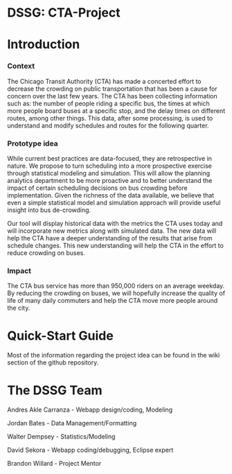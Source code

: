 DSSG: CTA-Project
=================

<h1> Introduction </h1>
<h3> Context </h3>
The Chicago Transit Authority (CTA) has made a concerted effort to decrease the crowding on public transportation that has been a 
cause for concern over the last few years. The CTA has been collecting information such as: the number of people riding a 
specific bus, the times at which more people board buses at a specific stop, and the delay times on different routes, among other
things. This data, after some processing, is used to understand and modify schedules and routes for the following quarter.

<h3> Prototype idea </h3>
While current best practices are data-focused, they are retrospective in nature. We propose to turn scheduling into a more 
prospective exercise through statistical modeling and simulation. This will allow the planning analytics department to be more
proactive and to better understand the impact of certain scheduling decisions on bus crowding before implementation. Given the 
richness of the data available, we believe that even a simple statistical model and simulation approach will provide useful 
insight into bus de-crowding.

Our tool will display historical data with the metrics the CTA uses today and will incorporate new metrics along with simulated
data. The new data will help the CTA have a deeper understanding of the results that arise from schedule changes. This new
understanding will help the CTA in the effort to reduce crowding on buses.

<h3> Impact </h3>
The CTA bus service has more than 950,000 riders on an average weekday. By reducing the crowding on buses, we will hopefully
increase the quality of life of many daily commuters and help the CTA move more people around the city.

<h1> Quick-Start Guide </h1>
Most of the information regarding the project idea can be found in the wiki section of the github repository.

<h1> The DSSG Team </h1>
Andres Akle Carranza - Webapp design/coding, Modeling

Jordan Bates - Data Management/Formatting

Walter Dempsey - Statistics/Modeling

David Sekora - Webapp coding/debugging, Eclipse expert

Brandon Willard - Project Mentor
